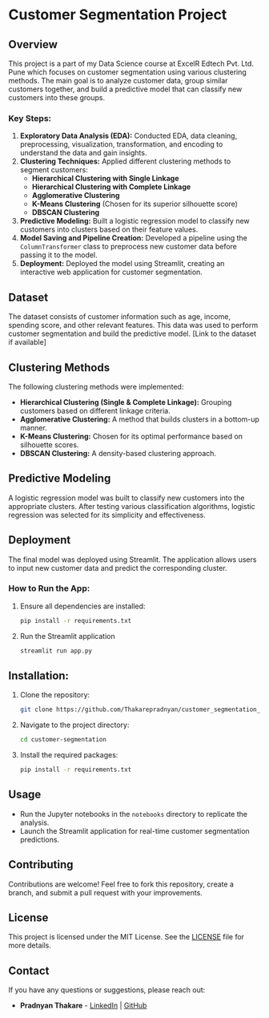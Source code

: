 # Customer Segmentation Project

## Overview
This project is a part of my Data Science course at ExcelR Edtech Pvt. Ltd. Pune which focuses on customer segmentation using various clustering methods. The main goal is to analyze customer data, group similar customers together, and build a predictive model that can classify new customers into these groups. 

### Key Steps:
1. **Exploratory Data Analysis (EDA):** Conducted EDA, data cleaning, preprocessing, visualization, transformation, and encoding to understand the data and gain insights.
2. **Clustering Techniques:** Applied different clustering methods to segment customers:
   - **Hierarchical Clustering with Single Linkage**
   - **Hierarchical Clustering with Complete Linkage**
   - **Agglomerative Clustering**
   - **K-Means Clustering** (Chosen for its superior silhouette score)
   - **DBSCAN Clustering**
3. **Predictive Modeling:** Built a logistic regression model to classify new customers into clusters based on their feature values.
4. **Model Saving and Pipeline Creation:** Developed a pipeline using the `ColumnTransformer` class to preprocess new customer data before passing it to the model.
5. **Deployment:** Deployed the model using Streamlit, creating an interactive web application for customer segmentation.

## Dataset
The dataset consists of customer information such as age, income, spending score, and other relevant features. This data was used to perform customer segmentation and build the predictive model. [Link to the dataset if available]

## Clustering Methods
The following clustering methods were implemented:
- **Hierarchical Clustering (Single & Complete Linkage):** Grouping customers based on different linkage criteria.
- **Agglomerative Clustering:** A method that builds clusters in a bottom-up manner.
- **K-Means Clustering:** Chosen for its optimal performance based on silhouette scores.
- **DBSCAN Clustering:** A density-based clustering approach.

## Predictive Modeling
A logistic regression model was built to classify new customers into the appropriate clusters. After testing various classification algorithms, logistic regression was selected for its simplicity and effectiveness.

## Deployment
The final model was deployed using Streamlit. The application allows users to input new customer data and predict the corresponding cluster.

### How to Run the App:
1. Ensure all dependencies are installed:
   ```bash
   pip install -r requirements.txt
   
2. Run the Streamlit application
   ```bash
   streamlit run app.py

## Installation:
1. Clone the repository:
   ```bash
   git clone https://github.com/Thakarepradnyan/customer_segmentation_P416.git

2. Navigate to the project directory:
   ```bash
   cd customer-segmentation

3. Install the required packages:
   ```bash
   pip install -r requirements.txt
   
## Usage
- Run the Jupyter notebooks in the `notebooks` directory to replicate the analysis.
- Launch the Streamlit application for real-time customer segmentation predictions.

## Contributing
Contributions are welcome! Feel free to fork this repository, create a branch, and submit a pull request with your improvements.

## License
This project is licensed under the MIT License. See the [LICENSE](LICENSE) file for more details.

## Contact
If you have any questions or suggestions, please reach out:

- **Pradnyan Thakare** - [LinkedIn](https://www.linkedin.com/in/pradnyanthakare) | [GitHub](https://github.com/Thakarepradnyan)


